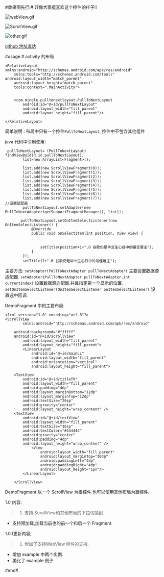  #效果图先行:#
好像大家挺喜欢这个控件的样子!!


![webView.gif](http://upload-images.jianshu.io/upload_images/166866-c9840dfc44752550.gif)

![ScrollView.gif](http://upload-images.jianshu.io/upload_images/166866-2609a7f9c0d8f740.gif)

![other.gif](http://upload-images.jianshu.io/upload_images/166866-3a9ed8d196dad787.gif)


[github 地址直达](https://github.com/zzz40500/Android-PullToNextLayout)

#usage:#
activity 的布局
~~~
<RelativeLayout xmlns:android="http://schemas.android.com/apk/res/android"
    xmlns:tools="http://schemas.android.com/tools" android:layout_width="match_parent"
    android:layout_height="match_parent"
    tools:context=".MainActivity">


    <com.mingle.pulltonextlayout.PullToNextLayout
        android:id="@+id/pullToNextLayout"
        android:layout_width="fill_parent"
        android:layout_height="fill_parent"/>

</RelativeLayout>

~~~

简单说明 :  布局中只有一个控件`PullToNextLayout`, 控件中不包含其他组件

java 代码中引用使用:
~~~
 pullToNextLayout= (PullToNextLayout) findViewById(R.id.pullToNextLayout);
        list=new ArrayList<Fragment>();
       
        list.add(new ScrollViewFragment(0));
        list.add(new ScrollViewFragment(1));
        list.add(new ScrollViewFragment(2));
        list.add(new ScrollViewFragment(3));
        list.add(new ScrollViewFragment(4));
        list.add(new ScrollViewFragment(5));
        list.add(new ScrollViewFragment(6));
        list.add(new ScrollViewFragment(7));
//设置适配器
        pullToNextLayout.setAdapter(new PullToNextAdapter(getSupportFragmentManager(), list));

       pullToNextLayout.setOnItemSelectListener(new OnItemSelectListener() {
            @Override
            public void onSelectItem(int position, View view) {


                setTitle(position+1+".0 谷歌仍是毕业生心目中的最佳雇主");
            }
        });
        setTitle(1+".0 谷歌仍是毕业生心目中的最佳雇主");
~~~

主要方法:
`setAdapter(PullToNextAdapter pullToNextAdapter)` 主要设置数据源适配器.
`setAdapter(PullToNextAdapter pullToNextAdapter,int  currentIndex)` 设置数据源适配器.并且指定第一个显示的位置.
`setOnItemSelectListener(OnItemSelectListener onItemSelectListener)` 设置选中回调.



DemoFragment 中的主要布局:
~~~
<?xml version="1.0" encoding="utf-8"?>
<ScrollView
        xmlns:android="http://schemas.android.com/apk/res/android"

    android:background="#ffffff"
    android:id="@+id/scrollView"
        android:layout_width="fill_parent"
        android:layout_height="fill_parent">
        <LinearLayout
            android:id="@+id/mainLL"
            android:layout_width="fill_parent"
            android:orientation="vertical"
            android:layout_height="fill_parent">

    <TextView
        android:id="@+id/titleTV"
        android:layout_width="fill_parent"
        android:padding="4dp"
        android:layout_marginBottom="12dp"
        android:layout_marginTop="12dp"
        android:textSize="20sp"
        android:gravity="center"
        android:layout_height="wrap_content" />
    <TextView
        android:id="@+id/textView"
        android:layout_width="fill_parent"
        android:textSize="16sp"
        android:textColor="#444444"
        android:gravity="center"
        android:padding="4dp"
        android:layout_height="wrap_content" />
            <View
                android:layout_width="fill_parent"
                android:layout_marginTop="30dp"
                android:paddingLeft="4dp"
                android:paddingRight="4dp"
                android:layout_height="1px"/>
        </LinearLayout>

    </ScrollView>

~~~


DemoFragment  以一个 ScrollView 为根控件.也可以使用其他布局为跟控件.

1.0 内容:
>1. 支持 ScrollView和其他布局的下拉切换到.
* 支持预加载,加载当前也的前一个和后一个 Fragment.

1.0.1更新内容;
 >1. 增加了支持WebView 控件的支持.
* 增加 example 中两个实例.
* 美化了 example 例子
 

#end#
